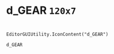 # d_GEAR `120x7`
<img src="/img/d_GEAR.png" width=120 height=7>

``` CSharp
EditorGUIUtility.IconContent("d_GEAR")
```
```
d_GEAR
```
